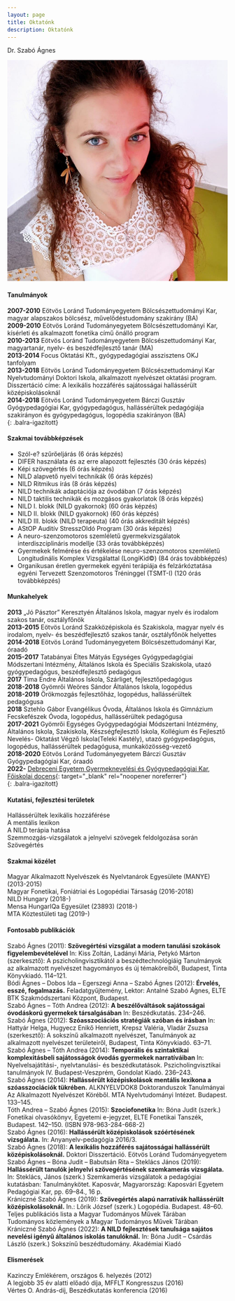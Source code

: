 ```yaml
---
layout: page
title: Oktatónk
description: Oktatónk
---
```

Dr. Szabó Ágnes 

![Dr. Szabó Ágnes](/images/szabóági.jpg)

#### Tanulmányok
**2007-2010** Eötvös Loránd Tudományegyetem Bölcsészettudományi Kar, magyar alapszakos bölcsész, művelődéstudomány szakirány (BA)  
**2009-2010** Eötvös Loránd Tudományegyetem Bölcsészettudományi Kar, kísérleti és alkalmazott fonetika című önálló program  
**2010-2013** Eötvös Loránd Tudományegyetem Bölcsészettudományi Kar, magyartanár, nyelv- és beszédfejlesztő tanár (MA)  
**2013-2014** Focus Oktatási Kft., gyógypedagógiai asszisztens OKJ tanfolyam  
**2013-2018** Eötvös Loránd Tudományegyetem Bölcsészettudományi Kar Nyelvtudományi Doktori Iskola, alkalmazott nyelvészet oktatási program. Disszertáció címe: A lexikális hozzáférés sajátosságai hallássérült középiskolásoknál  
**2014-2018** Eötvös Loránd Tudományegyetem Bárczi Gusztáv Gyógypedagógiai Kar, gyógypedagógus, hallássérültek pedagógiája szakirányon és gyógypedagógus, logopédia szakirányon (BA)  
{: .balra-igazitott}

#### Szakmai továbbképzések
* Szól-e? szűrőeljárás (6 órás képzés)
* DIFER használata és az erre alapozott fejlesztés (30 órás képzés)
* Képi szövegértés (6 órás képzés)
* NILD alapvető nyelvi technikák (6 órás képzés)
* NILD Ritmikus írás (8 órás képzés)
* NILD technikák adaptációja az óvodában (7 órás képzés)
* NILD taktilis technikák és mozgásos gyakorlatok (8 órás képzés)
* NILD I. blokk (NILD gyakornok) (60 órás képzés)
* NILD II. blokk (NILD gyakornok) (60 órás képzés)
* NILD III. blokk (NILD terapeuta) (40 órás akkreditált képzés)
* AStOP Auditív StresszOldó Program (30 órás képzés)
* A neuro-szenzomotoros szemléletű gyermekvizsgálatok interdiszciplináris modellje (33 órás továbbképzés)
* Gyermekek felmérése és értékelése neuro-szenzomotoros szemléletű Longitudinális Komplex Vizsgálattal (LongiKid©) (84 órás továbbképzés)
* Organikusan éretlen gyermekek egyéni terápiája és felzárkóztatása egyéni Tervezett Szenzomotoros Tréninggel (TSMT-I) (120 órás továbbképzés)

#### Munkahelyek
**2013** „Jó Pásztor” Keresztyén Általános Iskola, magyar nyelv és irodalom szakos tanár, osztályfőnök  
**2013-2015** Eötvös Loránd Szakközépiskola és Szakiskola, magyar nyelv és irodalom, nyelv- és beszédfejlesztő szakos tanár, osztályfőnök helyettes  
**2014-2018** Eötvös Loránd Tudományegyetem Bölcsészettudományi Kar, óraadó  
**2015-2017** Tatabányai Éltes Mátyás Egységes Gyógypedagógiai Módszertani Intézmény, Általános Iskola és Speciális Szakiskola, utazó gyógypedagógus, beszédfejlesztő pedagógus  
**2017** Tima Endre Általános Iskola, Szárliget, fejlesztőpedagógus  
**2018-2018** Gyömrői Weöres Sándor Általános Iskola, logopédus  
**2018-2019** Örökmozgás fejlesztőház, logopédus, hallássérültek pedagógusa  
**2018** Sztehlo Gábor Evangélikus Óvoda, Általános Iskola és Gimnázium Fecskefészek Óvoda, logopédus, hallássérültek pedagógusa  
**2017-2021** Gyömrői Egységes Gyógypedagógiai Módszertani Intézmény, Általános Iskola, Szakiskola, Készségfejlesztő Iskola, Kollégium és Fejlesztő Nevelés- Oktatást Végző Iskola(Teleki Kastély), utazó gyógypedagógus, logopédus, hallássérültek pedagógusa, munkaközösség-vezető  
**2018-2020** Eötvös Loránd Tudományegyetem Bárczi Gusztáv Gyógypedagógiai Kar, óraadó  
**2022-** [Debreceni Egyetem Gyermeknevelési és Gyógypedagógiai Kar, Főiskolai docens](https://unideb.hu/phonebook/department/724){: target="_blank" rel="noopener noreferrer"}  
{: .balra-igazitott}

#### Kutatási, fejlesztési területek
Hallássérültek lexikális hozzáférése  
A mentális lexikon  
A NILD terápia hatása  
Szemmozgás-vizsgálatok a jelnyelvi szövegek feldolgozása során  
Szövegértés  

#### Szakmai közélet
Magyar Alkalmazott Nyelvészek és Nyelvtanárok Egyesülete (MANYE) (2013-2015)  
Magyar Fonetikai, Foniátriai és Logopédiai Társaság (2016-2018)  
NILD Hungary (2018-)  
Mensa HungarIQa Egyesület (23893) (2018-)  
MTA Köztestületi tag	 (2019-)  

#### Fontosabb publikációk
Szabó Ágnes (2011): **Szövegértési vizsgálat a modern tanulási szokások figyelembevételével** In: Kiss Zoltán, Ladányi Mária, Petykó Márton (szerkesztő): A pszicholingvisztikától a beszédtechnológiáig Tanulmányok az alkalmazott nyelvészet hagyományos és új témaköreiből, Budapest, Tinta Könyvkiadó. 114–121.  
Bódi Ágnes – Dobos Ida – Egerszegi Anna – Szabó Ágnes (2012): **Érvelés, esszé, fogalmazás.** Feladatgyűjtemény, Lektor: Antalné Szabó Ágnes, ELTE BTK Szakmódszertani Központ, Budapest.  
Szabó Ágnes – Tóth Andrea (2012): **A beszélőváltások sajátosságai óvodáskorú gyermekek társalgásában** In: Beszédkutatás. 234–246.  
Szabó Ágnes (2012): **Szóasszociációs stratégiák szóban és írásban** In: Hattyár Helga, Hugyecz Enikő Henriett, Krepsz Valéria, Vladár Zsuzsa (szerkesztő): A sokszínű alkalmazott nyelvészet, Tanulmányok az alkalmazott nyelvészet területeiről, Budapest, Tinta Könyvkiadó. 63–71.  
Szabó Ágnes – Tóth Andrea (2014): **Temporális és szintaktikai komplexitásbeli sajátosságok óvodás gyermekek narratíváiban** In: Nyelvelsajátítási-, nyelvtanulási- és beszédkutatások. Pszicholingvisztikai tanulmányok IV. Budapest-Veszprém, Gondolat Kiadó. 236–243.  
Szabó Ágnes (2014): **Hallássérült középiskolások mentális lexikona a szóasszociációk tükrében.** ALKNYELVDOK8 Doktoranduszok Tanulmányai Az Alkalmazott Nyelvészet Köréből. MTA Nyelvtudományi Intézet. Budapest. 133–145.  
Tóth Andrea – Szabó Ágnes (2015): **Szociofonetika** In: Bóna Judit (szerk.) Fonetikai olvasókönyv, Egyetemi e-jegyzet, ELTE Fonetikai Tanszék, Budapest. 142–150. (ISBN 978-963-284-668-2)  
Szabó Ágnes (2016): **Hallássérült középiskolások szóértésének vizsgálata.** In: Anyanyelv-pedagógia 2016/3.  
Szabó Ágnes (2018): **A lexikális hozzáférés sajátosságai hallássérült középiskolásoknál.** Doktori Disszertáció. Eötvös Loránd Tudományegyetem  
Szabó Ágnes – Bóna Judit – Babutsán Rita – Steklács János (2019): **Hallássérült tanulók jelnyelvi szövegértésének szemkamerás vizsgálata.** In: Steklács, János (szerk.) Szemkamerás vizsgálatok a pedagógiai kutatásban: Tanulmánykötet. Kaposvár, Magyarország: Kaposvári Egyetem Pedagógiai Kar, pp. 69–84., 16 p.  
Krániczné Szabó Ágnes (2019): **Szövegértés alapú narratívák hallássérült középiskolásoknál.** In.: Lőrik József (szerk.) Logopédia. Budapest. 48–60.  
Teljes publikációs lista a Magyar Tudományos Művek Tárában  
Tudományos közlemények a Magyar Tudományos Művek Tárában  
Krániczné Szabó Ágnes (2022): **A NILD fejlesztések tanulsága sajátos nevelési igényű általános iskolás tanulóknál.** In: Bóna Judit – Csárdás László (szerk.) Sokszínű beszédtudomány. Akadémiai Kiadó

#### Elismerések
Kazinczy Emlékérem, országos 6. helyezés (2012)  
A legjobb 35 év alatti előadó díja, MFFLT Kongresszus (2016)  
Vértes O. András-díj, Beszédkutatás konferencia	(2016) 